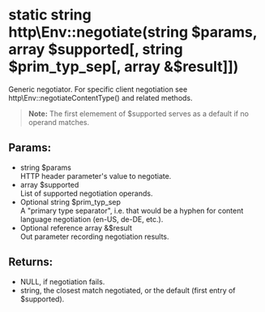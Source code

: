 # static string http\Env::negotiate(string $params, array $supported[, string $prim_typ_sep[, array &$result]])

Generic negotiator. For specific client negotiation see http\Env::negotiateContentType() and related methods.

> **Note:** The first elemement of $supported serves as a default if no operand matches.

## Params:

* string $params  
  HTTP header parameter's value to negotiate.
* array $supported  
  List of supported negotiation operands.
* Optional string $prim_typ_sep  
  A "primary type separator", i.e. that would be a hyphen for content language negotiation (en-US, de-DE, etc.).
* Optional reference array &$result  
  Out parameter recording negotiation results.
  
## Returns:

* NULL, if negotiation fails.
* string, the closest match negotiated, or the default (first entry of $supported).
